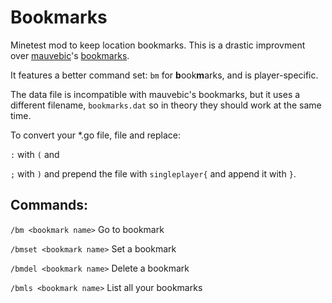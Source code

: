 # Bookmarks

Minetest mod to keep location bookmarks.  This is a drastic improvment over [mauvebic](https://forum.minetest.net/viewtopic.php?id=2321)'s [bookmarks](https://github.com/cornernote/minetest-megapack/tree/master/mods/bookmarks).

It features a better command set: `bm` for **b**ook**m**arks, and is player-specific.

The data file is incompatible with mauvebic's bookmarks, but it uses a different filename, `bookmarks.dat` so in theory they should work at the same time.

To convert your \*.go file, file and replace:

`:` with `(` and

`;` with `)` and prepend the file with `singleplayer{` and append it with `}`.

## Commands:

`/bm <bookmark name>` Go to bookmark

`/bmset <bookmark name>` Set a bookmark

`/bmdel <bookmark name>` Delete a bookmark

`/bmls <bookmark name>` List all your bookmarks
